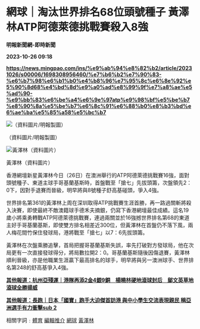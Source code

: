# 網球｜淘汰世界排名68位頭號種子 黃澤林ATP阿德萊德挑戰賽殺入8強
**明報新聞網-即時新聞**

**2023-10-26 09:18**

**https://news.mingpao.com/ins/%e9%ab%94%e8%82%b2/article/20231026/s00006/1698308956460/%e7%b6%b2%e7%90%83-%e6%b7%98%e6%b1%b0%e4%b8%96%e7%95%8c%e6%8e%92%e5%90%8d68%e4%bd%8d%e9%a0%ad%e8%99%9f%e7%a8%ae%e5%ad%90-%e9%bb%83%e6%be%a4%e6%9e%97atp%e9%98%bf%e5%be%b7%e8%90%8a%e5%be%b7%e6%8c%91%e6%88%b0%e8%b3%bd%e6%ae%ba%e5%85%a58%e5%bc%b7**

![（資料圖片/明報製圖）](https://fs.mingpao.com/ins/20231026/s00006/2f818f57fd2c2dbc16da41a15c0dbc7a.jpg)

（資料圖片/明報製圖）

![黃澤林（資料圖片）](https://fs.mingpao.com/ins/20231026/s00006/2f8393dae76e3a82dcfe4b349cc9ed92.jpg)

黃澤林（資料圖片）

香港網壇新星黃澤林今日（26日）在澳洲舉行的ATP阿德萊德挑戰賽16強，面對頭號種子、東道主球手哥基蘭基斯時，首盤戰至「搶七」先拔頭籌，次盤領先2：0下，因對手退賽而晉級，明早將與8號種子舒高基碰頭，爭入4強。

世界排名第361的黃澤林上周在深圳取得ATP挑戰賽生涯首勝，再一路過關斬將殺入決賽，即使最終不敵澳籍球手德禾夫摘銀，仍寫下香港網壇最佳成績。這名19歲小將乘勇轉戰ATP阿德萊德挑戰賽，連過兩關並於16強撼世界排名第68的東道主好手哥基蘭基斯，即使雙方排名相差近300位，但黃澤林在首盤仍不落下風，兩人梅花間竹保住發球局，港將戰至「搶七」以7：6先拔頭籌。

黃澤林在次盤乘勝追擊，首局把握哥基蘭基斯失誤，率先打破對方發球局，他在次局更有一次直接發球得分，將局數拉開2：0。哥基蘭基斯隨後因傷退賽，黃澤林順利晉級，亦是他職業生涯贏下最高排名的球手，明早將與另一澳洲球手、世界排名第248的舒高基爭入4強。

[**其他報道：杭州亞殘運｜港隊再添2金4銀9銅　楊曉林硬地滾球封后　鄔文英草地滾球全勝揚威**](https://news.mingpao.com/ins/%e9%ab%94%e8%82%b2/article/20231025/s00006/1698241830186)

[**其他報道：長跑｜日本「國寶」跑手大迫傑首訪港 與中小學生交流表現親民 稱亞洲選手有力衝擊sub 2**](https://news.mingpao.com/ins/%e9%ab%94%e8%82%b2/article/20231025/s00006/1698247708454/%e9%95%b7%e8%b7%91-%e6%97%a5%e6%9c%ac%e3%80%8c%e5%9c%8b%e5%af%b6%e3%80%8d%e8%b7%91%e6%89%8b%e5%a4%a7%e8%bf%ab%e5%82%91%e9%a6%96%e8%a8%aa%e6%b8%af-%e8%88%87%e4%b8%ad%e5%b0%8f%e5%ad%b8%e7%94%9f%e4%ba%a4%e6%b5%81%e8%a1%a8%e7%8f%be%e8%a6%aa%e6%b0%91-%e7%a8%b1%e4%ba%9e%e6%b4%b2%e9%81%b8%e6%89%8b%e6%9c%89%e5%8a%9b%e8%a1%9d%e6%93%8asub-2)

相關字詞﹕[體育](https://news.mingpao.com/ins/%e9%ab%94%e8%82%b2/article/20231026/s00006/php/search2.php?pnssection=all&inssection=all&searchtype=A&keywords=%E9%AB%94%E8%82%B2) [編輯推介](https://news.mingpao.com/ins/%e9%ab%94%e8%82%b2/article/20231026/s00006/php/search2.php?pnssection=all&inssection=all&searchtype=A&keywords=%E7%B7%A8%E8%BC%AF%E6%8E%A8%E4%BB%8B) [網球](https://news.mingpao.com/ins/%e9%ab%94%e8%82%b2/article/20231026/s00006/php/search2.php?pnssection=all&inssection=all&searchtype=A&keywords=%E7%B6%B2%E7%90%83) [黃澤林](https://news.mingpao.com/ins/%e9%ab%94%e8%82%b2/article/20231026/s00006/php/search2.php?pnssection=all&inssection=all&searchtype=A&keywords=%E9%BB%83%E6%BE%A4%E6%9E%97)